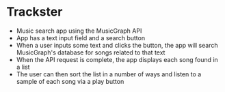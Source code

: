# Trackster

- Music search app using the MusicGraph API
- App has a text input field and a search button
- When a user inputs some text and clicks the button, the app will search MusicGraph's database for songs related to that text
- When the API request is complete, the app displays each song found in a list
- The user can then sort the list in a number of ways and listen to a sample of each song via a play button